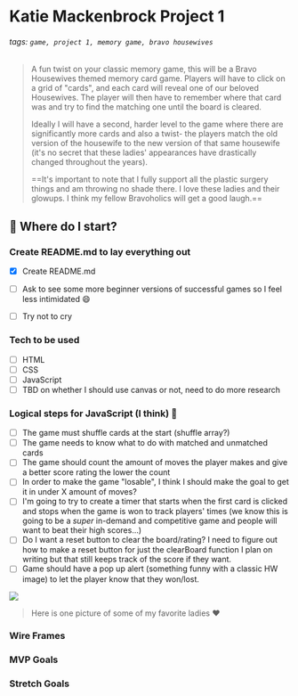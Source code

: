 # Katie Mackenbrock Project 1

###### tags: `game, project 1, memory game, bravo housewives`

> A fun twist on your classic memory game, this will be a Bravo Housewives themed memory card game. Players will have to click on a grid of "cards", and each card will reveal one of our beloved Housewives. The player will then have to remember where that card was and try to find the matching one until the board is cleared. 
> 
> Ideally I will have a second, harder level to the game where there are significantly more cards and also a twist- the players match the old version of the housewife to the new version of that same housewife (it's no secret that these ladies' appearances have drastically changed throughout the years). 
> 
> ==It's important to note that I fully support all the plastic surgery things and am throwing no shade there. I love these ladies and their glowups. I think my fellow Bravoholics will get a good laugh.==

## :memo: Where do I start?

### Create README.md to lay everything out

- [x] Create README.md
- [ ] Ask to see some more beginner versions of successful games so I feel less intimidated :smile: 
- [ ] Try not to cry
 

### Tech to be used
- [ ] HTML
- [ ] CSS
- [ ] JavaScript
- [ ] TBD on whether I should use canvas or not, need to do more research

### Logical steps for JavaScript (I think)  :shrug:

- [ ] The game must shuffle cards at the start (shuffle array?)
- [ ] The game needs to know what to do with matched and unmatched cards
- [ ] The game should count the amount of moves the player makes and give a better score rating the lower the count
- [ ] In order to make the game "losable", I think I should make the goal to get it in under X amount of moves?
- [ ] I'm going to try to create a timer that starts when the first card is clicked and stops when the game is won to track players' times (we know this is going to be a *super* in-demand and competitive game and people will want to beat their high scores...)
- [ ] Do I want a reset button to clear the board/rating? I need to figure out how to make a reset button for just the clearBoard function I plan on writing but that still keeps track of the score if they want.
- [ ] Game should have a pop up alert (something funny with a classic HW image) to let the player know that they won/lost.

![](https://i.imgur.com/x9kUM1X.jpg)
> Here is one picture of some of my favorite ladies :heart:

### Wire Frames

### MVP Goals

### Stretch Goals